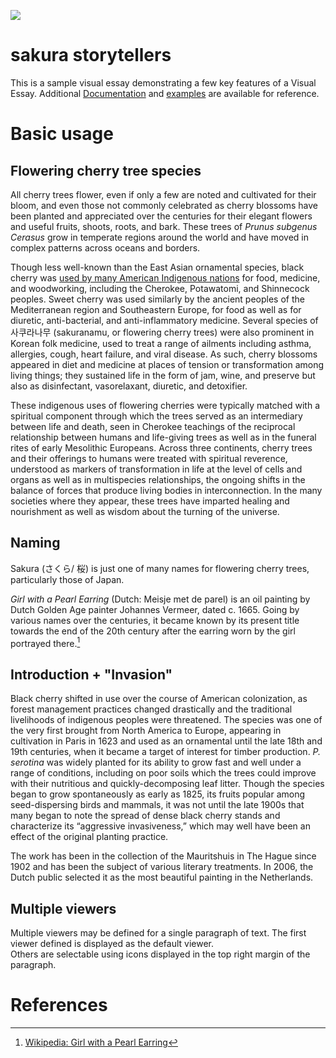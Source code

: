<a href="https://juncture-digital.org"><img src="https://juncture-digital.org/images/ve-button.png"></a>

<param ve-config 
       title="sakura storytellers"
       author="izzy acevedo"
       banner="Cherry_blossom_flowers_2.jpg"
       layout="vertical">

<!-- Entities discussed throughout the essay are typically defined before the essay text and
     are thus available in all text.  Entity identifiers (QIDs) can be found in either
     Wikipedia or Wikidata (https://www.wikidata.org)> -->
<param ve-entity eid="Q158987"> <!-- black cherry -->
<param ve-entity eid="Q41264"> <!-- Johannes Vermeer -->
<param ve-entity eid="Q221092"> <!-- Mauritshuis -->
<param ve-entity eid="Q36600"> <!-- The Hague -->

# sakura storytellers

This is a sample visual essay demonstrating a few key features of a Visual Essay. Additional [Documentation](https://github.com/JSTOR-Labs/juncture/wiki) and [examples](https://jstor-labs.github.io/juncture-examples) are available for reference.
<param ve-image 
       manifest="https://iiif.juncture-digital.org/manifest/6dd738aed85597cac540ad31dd5818e86ef7f2918c7b43a9eb3123d5538e6e4c">

# Basic usage

## Flowering cherry tree species
       
All cherry trees flower, even if only a few are noted and cultivated for their bloom, and even those not commonly celebrated as cherry blossoms have been planted and appreciated over the centuries for their elegant flowers and useful fruits, shoots, roots, and bark. These trees of <span eid="Q2946681">_Prunus subgenus Cerasus_</span> grow in temperate regions around the world and have moved in complex patterns across oceans and borders. 

<param ve-compare curtain
       url="Prunus_avium.jpg"
       label="P. avium">
<param ve-compare 
       url="Prunus_serotina.jpg"
       label="P. serotina">

Though less well-known than the East Asian ornamental species, <span eid="Q158987">black cherry</span> was [used by many American Indigenous nations](http://naeb.brit.org/uses/search/?string=prunus+serotina) for food, medicine, and woodworking, including the Cherokee, Potawatomi, and Shinnecock peoples. <span eid="Q165137">Sweet cherry</span> was used similarly by the ancient peoples of the Mediterranean region and Southeastern Europe, for food as well as for diuretic, anti-bacterial, and anti-inflammatory medicine. Several species of 사쿠라나무 (sakuranamu, or flowering cherry trees) were also prominent in Korean folk medicine, used to treat a range of ailments including asthma, allergies, cough, heart failure, and viral disease. As such, cherry blossoms appeared in diet and medicine at places of tension or transformation among living things; they sustained life in the form of jam, wine, and preserve but also as disinfectant, vasorelaxant, diuretic, and detoxifier.


       
These indigenous uses of flowering cherries were typically matched with a spiritual component through which the trees served as an intermediary between life and death, seen in Cherokee teachings of the reciprocal relationship between humans and life-giving trees as well as in the funeral rites of early Mesolithic Europeans. Across three continents, cherry trees and their offerings to humans were treated with spiritual reverence, understood as markers of transformation in life at the level of cells and organs as well as in multispecies relationships, the ongoing shifts in the balance of forces that produce living bodies in interconnection. In the many societies where they appear, these trees have imparted healing and nourishment as well as wisdom about the turning of the universe.


## Naming

Sakura (さくら/ 桜) is just one of many names for flowering cherry trees, particularly those of Japan. 


_Girl with a Pearl Earring_ (Dutch: Meisje met de parel) is an oil painting by Dutch Golden Age painter Johannes Vermeer, 
dated c. 1665. Going by various names over the centuries, it became known by its present title towards the end of the 
20th century after the earring worn by the girl portrayed there.[^1]            

<param ve-image 
       label="Girl with a Pearl Earring" 
       description="painting by Johannes Vermeer" 
       license="public domain" 
       url="https://upload.wikimedia.org/wikipedia/commons/0/0f/1665_Girl_with_a_Pearl_Earring.jpg">
                    

## Introduction + "Invasion"

Black cherry shifted in use over the course of American colonization, as forest management practices changed drastically and the traditional livelihoods of indigenous peoples were threatened. The species was one of the very first brought from North America to Europe, appearing in cultivation in Paris in 1623 and used as an ornamental until the late 18th and 19th centuries, when it became a target of interest for timber production. _P. serotina_ was widely planted for its ability to grow fast and well under a range of conditions, including on poor soils which the trees could improve with their nutritious and quickly-decomposing leaf litter. Though the species began to grow spontaneously as early as 1825, its fruits popular among seed-dispersing birds and mammals, it was not until the late 1900s that many began to note the spread of dense black cherry stands and characterize its “aggressive invasiveness,” which may well have been an effect of the original planting practice.   

<param ve-image
       label="_P. serotina_ illustration"
       license="public domain"
       url="Prunus_serotina_illustration.jpg">

The work has been in the collection of the Mauritshuis in The Hague since 1902 and has been the subject of various 
literary treatments. In 2006, the Dutch public selected it as the most beautiful painting in the Netherlands.
<param ve-map center="Q36600" zoom="11" prefer-geojson>

## Multiple viewers

Multiple viewers may be defined for a single paragraph of text.  The first viewer defined is displayed as the default viewer.  
Others are selectable using icons displayed in the top right margin of the paragraph.
<param ve-image 
       manifest="https://iiif.juncture-digital.org/manifest/6dd738aed85597cac540ad31dd5818e86ef7f2918c7b43a9eb3123d5538e6e4c">
<param ve-map center="Q36600" zoom="11">

# References

[^1]: [Wikipedia: Girl with a Pearl Earring](https://en.wikipedia.org/wiki/Girl_with_a_Pearl_Earring)

